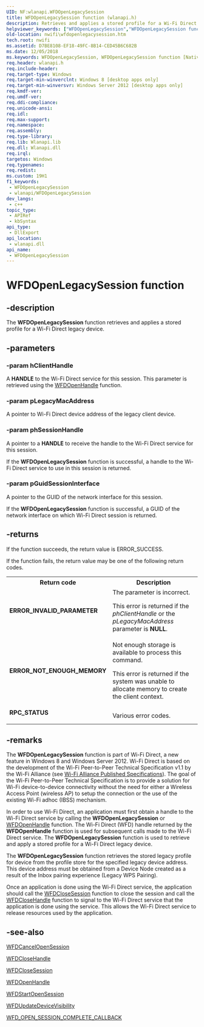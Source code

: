 ```yaml
---
UID: NF:wlanapi.WFDOpenLegacySession
title: WFDOpenLegacySession function (wlanapi.h)
description: Retrieves and applies a stored profile for a Wi-Fi Direct legacy device.
helpviewer_keywords: ["WFDOpenLegacySession","WFDOpenLegacySession function [NativeWIFI]","nwifi.wfdopenlegacysession","wlanapi/WFDOpenLegacySession"]
old-location: nwifi\wfdopenlegacysession.htm
tech.root: nwifi
ms.assetid: D7BE8108-EF18-49FC-8B14-CED45B6C682B
ms.date: 12/05/2018
ms.keywords: WFDOpenLegacySession, WFDOpenLegacySession function [NativeWIFI], nwifi.wfdopenlegacysession, wlanapi/WFDOpenLegacySession
req.header: wlanapi.h
req.include-header: 
req.target-type: Windows
req.target-min-winverclnt: Windows 8 [desktop apps only]
req.target-min-winversvr: Windows Server 2012 [desktop apps only]
req.kmdf-ver: 
req.umdf-ver: 
req.ddi-compliance: 
req.unicode-ansi: 
req.idl: 
req.max-support: 
req.namespace: 
req.assembly: 
req.type-library: 
req.lib: Wlanapi.lib
req.dll: Wlanapi.dll
req.irql: 
targetos: Windows
req.typenames: 
req.redist: 
ms.custom: 19H1
f1_keywords:
 - WFDOpenLegacySession
 - wlanapi/WFDOpenLegacySession
dev_langs:
 - c++
topic_type:
 - APIRef
 - kbSyntax
api_type:
 - DllExport
api_location:
 - wlanapi.dll
api_name:
 - WFDOpenLegacySession
---
```


# WFDOpenLegacySession function


## -description

The <b>WFDOpenLegacySession</b> function  retrieves and applies a stored profile for a Wi-Fi Direct legacy device.

## -parameters

### -param hClientHandle

A <b>HANDLE</b> to the Wi-Fi Direct service for this session. This parameter is retrieved using the <a href="/windows/desktop/api/wlanapi/nf-wlanapi-wfdopenhandle">WFDOpenHandle</a> function.

### -param pLegacyMacAddress

A pointer to Wi-Fi Direct device address of the legacy client device.

### -param phSessionHandle

A pointer to a <b>HANDLE</b> to receive the handle to the Wi-Fi Direct service for this session.

If the <b>WFDOpenLegacySession</b> function is successful, a handle to the Wi-Fi Direct service to use in this session is returned.

### -param pGuidSessionInterface

A pointer to the GUID of the network interface for this session.

If the <b>WFDOpenLegacySession</b> function is successful, a GUID of the network interface on which Wi-Fi Direct session is returned.

## -returns

If the function succeeds, the return value is ERROR_SUCCESS.

If the function fails, the return value may be one of the following return codes.

<table>
<tr>
<th>Return code</th>
<th>Description</th>
</tr>
<tr>
<td width="40%">
<dl>
<dt><b>ERROR_INVALID_PARAMETER</b></dt>
</dl>
</td>
<td width="60%">
The parameter is incorrect. 

This error is returned if the <i>phClientHandle</i> or the <i>pLegacyMacAddress</i> parameter is <b>NULL</b>. 

</td>
</tr>
<tr>
<td width="40%">
<dl>
<dt><b>ERROR_NOT_ENOUGH_MEMORY</b></dt>
</dl>
</td>
<td width="60%">
Not enough storage is available to process this command.

This error is returned if the system was unable to allocate memory to create the client context.

</td>
</tr>
<tr>
<td width="40%">
<dl>
<dt><b>RPC_STATUS</b></dt>
</dl>
</td>
<td width="60%">
Various error codes.

</td>
</tr>
</table>

## -remarks

The <b>WFDOpenLegacySession</b> function is part of Wi-Fi Direct, a new feature in Windows 8 and Windows Server 2012. Wi-Fi Direct is based on the development of the Wi-Fi Peer-to-Peer Technical Specification v1.1 by the Wi-Fi Alliance (see <a href="https://www.wi-fi.org/file/wi-fi-peer-to-peer-services-technical-specification-package">Wi-Fi Alliance Published Specifications</a>). The goal of the Wi-Fi Peer-to-Peer Technical Specification is to provide a solution for Wi-Fi device-to-device connectivity without the need for either a Wireless Access Point (wireless AP) to setup the connection or the use of the existing Wi-Fi adhoc (IBSS) mechanism. 



In order to use Wi-Fi Direct, an application must first obtain a handle to the Wi-Fi Direct service by calling the <b>WFDOpenLegacySession</b> or <a href="/windows/desktop/api/wlanapi/nf-wlanapi-wfdopenhandle">WFDOpenHandle</a> function. The Wi-Fi Direct (WFD) handle returned by the  <b>WFDOpenHandle</b> function is used for subsequent calls made to the Wi-Fi Direct service. The  <b>WFDOpenLegacySession</b> function is used to retrieve and apply a stored profile for a Wi-Fi Direct legacy device. 

The 	<b>WFDOpenLegacySession</b> function retrieves the stored legacy profile for device from the profile store for the specified legacy device address. This device address must be obtained from a Device Node created as a result of the Inbox pairing experience (Legacy WPS Pairing).

Once an application is done using the Wi-Fi Direct service, the application should call the <a href="/windows/desktop/api/wlanapi/nf-wlanapi-wfdclosesession">WFDCloseSession</a> function to close the session and call the <a href="/windows/desktop/api/wlanapi/nf-wlanapi-wfdclosehandle">WFDCloseHandle</a> function to signal to the Wi-Fi Direct service that the application is done using the service. This allows the  Wi-Fi Direct service  to release resources used by the application.

## -see-also

<a href="/windows/desktop/api/wlanapi/nf-wlanapi-wfdcancelopensession">WFDCancelOpenSession</a>



<a href="/windows/desktop/api/wlanapi/nf-wlanapi-wfdclosehandle">WFDCloseHandle</a>



<a href="/windows/desktop/api/wlanapi/nf-wlanapi-wfdclosesession">WFDCloseSession</a>



<a href="/windows/desktop/api/wlanapi/nf-wlanapi-wfdopenhandle">WFDOpenHandle</a>



<a href="/windows/desktop/api/wlanapi/nf-wlanapi-wfdstartopensession">WFDStartOpenSession</a>



<a href="/windows/desktop/api/wlanapi/nf-wlanapi-wfdupdatedevicevisibility">WFDUpdateDeviceVisibility</a>



<a href="/windows/desktop/api/wlanapi/nc-wlanapi-wfd_open_session_complete_callback">WFD_OPEN_SESSION_COMPLETE_CALLBACK</a>